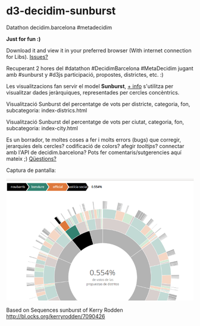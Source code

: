 # d3-decidim-sunburst

Datathon decidim.barcelona #metadecidim

**Just for fun :)**

Download it and view it in your preferred browser (With internet connection for Libs). [Issues?](https://github.com/josepjc/d3-decidim-sunburst/issues)

Recuperant 2 hores del #datathon #DecidimBarcelona #MetaDecidim jugant amb #sunburst y #d3js participació, propostes, districtes, etc. :)

Les visualitzacions fan servir el model **Sunburst**, [+ info](http://www.datavizcatalogue.com/methods/sunburst_diagram.html) s'utilitza per visualitzar dades jeràrquiques, representades per cercles concèntrics.

Visualització Sunburst del percentatge de vots per districte, categoria, fon, subcategoria: index-districs.html

Visualització Sunburst del percentatge de vots per ciutat, categoria, fon, subcategoria: index-city.html

Es un borrador, te moltes coses a fer i molts errors (bugs) que corregir, jerarquies dels cercles? codificació de colors? afegir *tooltips*? connectar amb l'API de decidim.barcelona? Pots fer comentaris/sutgerencies aquí mateix ;) [Qüestions?](https://github.com/josepjc/d3-decidim-sunburst/issues)

Captura de pantalla:

![alt text](https://raw.githubusercontent.com/josepjc/d3-decidim-sunburst/master/dist-propostes-vots.png "d3js #metadecidim sunburst")


Based on Sequences sunburst of Kerry Rodden
http://bl.ocks.org/kerryrodden/7090426
